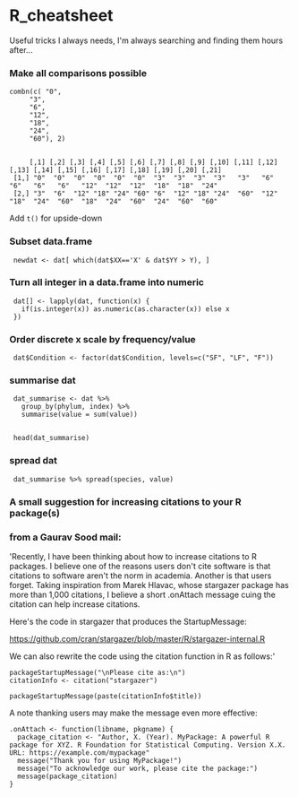 # R_cheatsheet
 Useful tricks I always needs, I'm always searching and finding them hours after...

### Make all comparisons possible

    combn(c( "0",
         "3",
         "6",
         "12",
         "18",
         "24",
         "60"), 2)

    
         [,1] [,2] [,3] [,4] [,5] [,6] [,7] [,8] [,9] [,10] [,11] [,12] [,13] [,14] [,15] [,16] [,17] [,18] [,19] [,20] [,21]
     [1,] "0"  "0"  "0"  "0"  "0"  "0"  "3"  "3"  "3"  "3"   "3"   "6"   "6"   "6"   "6"   "12"  "12"  "12"  "18"  "18"  "24" 
     [2,] "3"  "6"  "12" "18" "24" "60" "6"  "12" "18" "24"  "60"  "12"  "18"  "24"  "60"  "18"  "24"  "60"  "24"  "60"  "60" 
     
Add `t()` for upside-down      
     
     
### Subset data.frame

     newdat <- dat[ which(dat$XX=='X' & dat$YY > Y), ]


### Turn all integer in a data.frame into numeric

     dat[] <- lapply(dat, function(x) {
       if(is.integer(x)) as.numeric(as.character(x)) else x
     })
     
### Order discrete x scale by frequency/value 

     dat$Condition <- factor(dat$Condition, levels=c("SF", "LF", "F"))
     
     
     
     
### summarise dat
     dat_summarise <- dat %>% 
       group_by(phylum, index) %>% 
       summarise(value = sum(value))
 

     head(dat_summarise)

### spread dat

     dat_summarise %>% spread(species, value)


### A small suggestion for increasing citations to your R package(s)
### from a Gaurav Sood mail:      

'Recently, I have been thinking about how to increase citations to R packages. I believe one of the reasons users don't cite software is that citations to software aren't the norm in academia. Another is that users forget. Taking inspiration from Marek Hlavac, whose stargazer package has more than 1,000 citations, I believe a short .onAttach message cuing the citation can help increase citations.  

Here's the code in stargazer that produces the StartupMessage:

https://github.com/cran/stargazer/blob/master/R/stargazer-internal.R

We can also rewrite the code using the citation function in R as follows:'

```
packageStartupMessage("\nPlease cite as:\n")
citationInfo <- citation("stargazer")
  
packageStartupMessage(paste(citationInfo$title))
```

A note thanking users may make the message even more effective: 

```
.onAttach <- function(libname, pkgname) {
  package_citation <- "Author, X. (Year). MyPackage: A powerful R package for XYZ. R Foundation for Statistical Computing. Version X.X. URL: https://example.com/mypackage"
  message("Thank you for using MyPackage!")
  message("To acknowledge our work, please cite the package:")
  message(package_citation)
}

```
